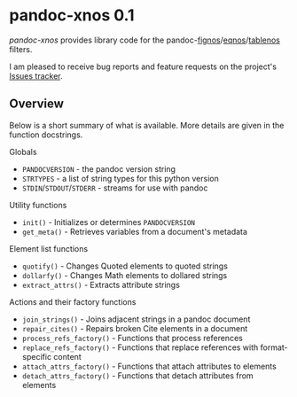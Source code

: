 
pandoc-xnos 0.1
===============

*pandoc-xnos* provides library code for the pandoc-[fignos]/[eqnos]/[tablenos] filters.

I am pleased to receive bug reports and feature requests on the project's [Issues tracker].

[pandocfilters]: https://github.com/jgm/pandocfilters
[fignos]: https://github.com/tomduck/pandoc-fignos
[eqnos]: https://github.com/tomduck/pandoc-eqnos
[tablenos]: https://github.com/tomduck/pandoc-tablenos
[Issues tracker]: https://github.com/tomduck/pandocfiltering/issues


Overview
--------

Below is a short summary of what is available.  More details are given in
the function docstrings.

Globals

  * `PANDOCVERSION` - the pandoc version string
  * `STRTYPES` - a list of string types for this python version
  * `STDIN`/`STDOUT`/`STDERR` - streams for use with pandoc

Utility functions

  * `init()` - Initializes or determines `PANDOCVERSION`
  * `get_meta()` - Retrieves variables from a document's metadata

Element list functions

  * `quotify()` - Changes Quoted elements to quoted strings
  * `dollarfy()` - Changes Math elements to dollared strings
  * `extract_attrs()` - Extracts attribute strings

Actions and their factory functions

  * `join_strings()` - Joins adjacent strings in a pandoc document
  * `repair_cites()` - Repairs broken Cite elements in a document
  * `process_refs_factory()` - Functions that process references
  * `replace_refs_factory()` -
      Functions that replace references with format-specific content
  * `attach_attrs_factory()` - Functions that attach attributes to elements
  * `detach_attrs_factory()` - Functions that detach attributes from elements
